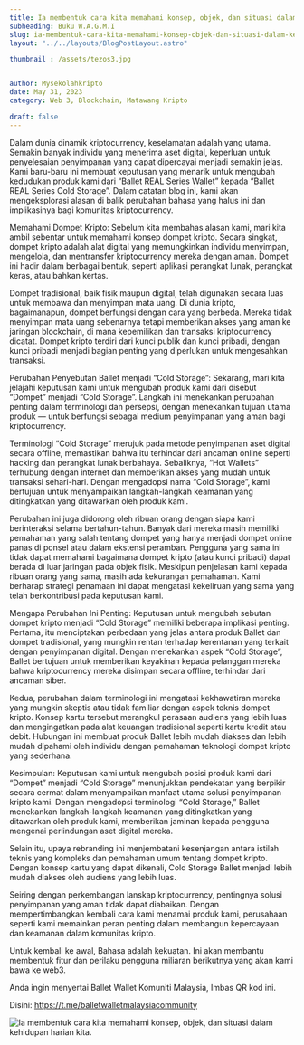 ```yaml
---
title: Ia membentuk cara kita memahami konsep, objek, dan situasi dalam kehidupan harian kita.
subheading: Buku W.A.G.M.I
slug: ia-membentuk-cara-kita-memahami-konsep-objek-dan-situasi-dalam-kehidupan-harian-kita
layout: "../../layouts/BlogPostLayout.astro"

thumbnail : /assets/tezos3.jpg


author: Mysekolahkripto
date: May 31, 2023
category: Web 3, Blockchain, Matawang Kripto

draft: false
---
```



Dalam dunia dinamik kriptocurrency, keselamatan adalah yang utama. Semakin banyak individu yang menerima aset digital, keperluan untuk penyelesaian penyimpanan yang dapat dipercayai menjadi semakin jelas. Kami baru-baru ini membuat keputusan yang menarik untuk mengubah kedudukan produk kami dari “Ballet REAL Series Wallet” kepada “Ballet REAL Series Cold Storage”. Dalam catatan blog ini, kami akan mengeksplorasi alasan di balik perubahan bahasa yang halus ini dan implikasinya bagi komunitas kriptocurrency.

Memahami Dompet Kripto: Sebelum kita membahas alasan kami, mari kita ambil sebentar untuk memahami konsep dompet kripto. Secara singkat, dompet kripto adalah alat digital yang memungkinkan individu menyimpan, mengelola, dan mentransfer kriptocurrency mereka dengan aman. Dompet ini hadir dalam berbagai bentuk, seperti aplikasi perangkat lunak, perangkat keras, atau bahkan kertas.

Dompet tradisional, baik fisik maupun digital, telah digunakan secara luas untuk membawa dan menyimpan mata uang. Di dunia kripto, bagaimanapun, dompet berfungsi dengan cara yang berbeda. Mereka tidak menyimpan mata uang sebenarnya tetapi memberikan akses yang aman ke jaringan blockchain, di mana kepemilikan dan transaksi kriptocurrency dicatat. Dompet kripto terdiri dari kunci publik dan kunci pribadi, dengan kunci pribadi menjadi bagian penting yang diperlukan untuk mengesahkan transaksi.

Perubahan Penyebutan Ballet menjadi “Cold Storage”: Sekarang, mari kita jelajahi keputusan kami untuk mengubah produk kami dari disebut “Dompet” menjadi “Cold Storage”. Langkah ini menekankan perubahan penting dalam terminologi dan persepsi, dengan menekankan tujuan utama produk — untuk berfungsi sebagai medium penyimpanan yang aman bagi kriptocurrency.

Terminologi “Cold Storage” merujuk pada metode penyimpanan aset digital secara offline, memastikan bahwa itu terhindar dari ancaman online seperti hacking dan perangkat lunak berbahaya. Sebaliknya, “Hot Wallets” terhubung dengan internet dan memberikan akses yang mudah untuk transaksi sehari-hari. Dengan mengadopsi nama “Cold Storage”, kami bertujuan untuk menyampaikan langkah-langkah keamanan yang ditingkatkan yang ditawarkan oleh produk kami.

Perubahan ini juga didorong oleh ribuan orang dengan siapa kami berinteraksi selama bertahun-tahun. Banyak dari mereka masih memiliki pemahaman yang salah tentang dompet yang hanya menjadi dompet online panas di ponsel atau dalam ekstensi peramban. Pengguna yang sama ini tidak dapat memahami bagaimana dompet kripto (atau kunci pribadi) dapat berada di luar jaringan pada objek fisik. Meskipun penjelasan kami kepada ribuan orang yang sama, masih ada kekurangan pemahaman. Kami berharap strategi penamaan ini dapat mengatasi kekeliruan yang sama yang telah berkontribusi pada keputusan kami.

Mengapa Perubahan Ini Penting: Keputusan untuk mengubah sebutan dompet kripto menjadi “Cold Storage” memiliki beberapa implikasi penting. Pertama, itu menciptakan perbedaan yang jelas antara produk Ballet dan dompet tradisional, yang mungkin rentan terhadap kerentanan yang terkait dengan penyimpanan digital. Dengan menekankan aspek “Cold Storage”, Ballet bertujuan untuk memberikan keyakinan kepada pelanggan mereka bahwa kriptocurrency mereka disimpan secara offline, terhindar dari ancaman siber.

Kedua, perubahan dalam terminologi ini mengatasi kekhawatiran mereka yang mungkin skeptis atau tidak familiar dengan aspek teknis dompet kripto. Konsep kartu tersebut merangkul perasaan audiens yang lebih luas dan mengingatkan pada alat keuangan tradisional seperti kartu kredit atau debit. Hubungan ini membuat produk Ballet lebih mudah diakses dan lebih mudah dipahami oleh individu dengan pemahaman teknologi dompet kripto yang sederhana.

Kesimpulan: Keputusan kami untuk mengubah posisi produk kami dari “Dompet” menjadi “Cold Storage” menunjukkan pendekatan yang berpikir secara cermat dalam menyampaikan manfaat utama solusi penyimpanan kripto kami. Dengan mengadopsi terminologi “Cold Storage,” Ballet menekankan langkah-langkah keamanan yang ditingkatkan yang ditawarkan oleh produk kami, memberikan jaminan kepada pengguna mengenai perlindungan aset digital mereka.

Selain itu, upaya rebranding ini menjembatani kesenjangan antara istilah teknis yang kompleks dan pemahaman umum tentang dompet kripto. Dengan konsep kartu yang dapat dikenali, Cold Storage Ballet menjadi lebih mudah diakses oleh audiens yang lebih luas.

Seiring dengan perkembangan lanskap kriptocurrency, pentingnya solusi penyimpanan yang aman tidak dapat diabaikan. Dengan mempertimbangkan kembali cara kami menamai produk kami, perusahaan seperti kami memainkan peran penting dalam membangun kepercayaan dan keamanan dalam komunitas kripto.

Untuk kembali ke awal, Bahasa adalah kekuatan. Ini akan membantu membentuk fitur dan perilaku pengguna miliaran berikutnya yang akan kami bawa ke web3.

Anda ingin menyertai Ballet Wallet Komuniti Malaysia, Imbas QR kod ini.

Disini: https://t.me/balletwalletmalaysiacommunity

<img src="/assets/BP5-ballet-wallet.webp" alt="Ia membentuk cara kita memahami konsep, objek, dan situasi dalam kehidupan harian kita." class="pt-4 w-1/2 mx-auto rounded-md">
